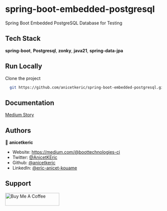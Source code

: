 # spring-boot-embedded-postgresql

Spring Boot Embedded PostgreSQL Database for Testing

## Tech Stack

**spring-boot**, **Postgresql**, **zonky**, **java21**, **spring-data-jpa**

## Run Locally

Clone the project

```bash
  git https://github.com/anicetkeric/spring-boot-embedded-postgresql.git
```

## Documentation

[Medium Story](https://boottechnologies-ci.medium.com/spring-boot-embedded-postgresql-database-for-testing-31fcebaaccff)

## Authors

👤 **anicetkeric**

* Website: https://medium.com/@boottechnologies-ci
* Twitter: [@AnicetKEric](https://twitter.com/AnicetKEric)
* Github: [@anicetkeric](https://github.com/anicetkeric)
* LinkedIn: [@eric-anicet-kouame](https://linkedin.com/in/eric-anicet-kouame-49029577)

## Support
<a href="https://www.buymeacoffee.com/boottechnou" target="_blank"><img src="https://cdn.buymeacoffee.com/buttons/default-orange.png" alt="Buy Me A Coffee" height="41" width="174"></a>
